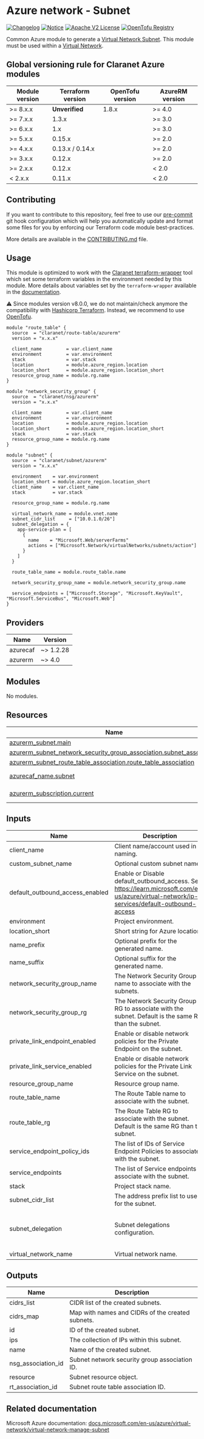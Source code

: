 # Azure network - Subnet
[![Changelog](https://img.shields.io/badge/changelog-release-green.svg)](CHANGELOG.md) [![Notice](https://img.shields.io/badge/notice-copyright-blue.svg)](NOTICE) [![Apache V2 License](https://img.shields.io/badge/license-Apache%20V2-orange.svg)](LICENSE) [![OpenTofu Registry](https://img.shields.io/badge/opentofu-registry-yellow.svg)](https://search.opentofu.org/module/claranet/subnet/azurerm/)

Common Azure module to generate a [Virtual Network Subnet](https://docs.microsoft.com/en-us/azure/virtual-network/virtual-network-manage-subnet).
This module must be used within a [Virtual Network](https://docs.microsoft.com/en-us/azure/virtual-network/virtual-networks-overview).

<!-- BEGIN_TF_DOCS -->
## Global versioning rule for Claranet Azure modules

| Module version | Terraform version | OpenTofu version | AzureRM version |
| -------------- | ----------------- | ---------------- | --------------- |
| >= 8.x.x       | **Unverified**    | 1.8.x            | >= 4.0          |
| >= 7.x.x       | 1.3.x             |                  | >= 3.0          |
| >= 6.x.x       | 1.x               |                  | >= 3.0          |
| >= 5.x.x       | 0.15.x            |                  | >= 2.0          |
| >= 4.x.x       | 0.13.x / 0.14.x   |                  | >= 2.0          |
| >= 3.x.x       | 0.12.x            |                  | >= 2.0          |
| >= 2.x.x       | 0.12.x            |                  | < 2.0           |
| <  2.x.x       | 0.11.x            |                  | < 2.0           |

## Contributing

If you want to contribute to this repository, feel free to use our [pre-commit](https://pre-commit.com/) git hook configuration
which will help you automatically update and format some files for you by enforcing our Terraform code module best-practices.

More details are available in the [CONTRIBUTING.md](./CONTRIBUTING.md#pull-request-process) file.

## Usage

This module is optimized to work with the [Claranet terraform-wrapper](https://github.com/claranet/terraform-wrapper) tool
which set some terraform variables in the environment needed by this module.
More details about variables set by the `terraform-wrapper` available in the [documentation](https://github.com/claranet/terraform-wrapper#environment).

⚠️ Since modules version v8.0.0, we do not maintain/check anymore the compatibility with
[Hashicorp Terraform](https://github.com/hashicorp/terraform/). Instead, we recommend to use [OpenTofu](https://github.com/opentofu/opentofu/).

```hcl
module "route_table" {
  source  = "claranet/route-table/azurerm"
  version = "x.x.x"

  client_name         = var.client_name
  environment         = var.environment
  stack               = var.stack
  location            = module.azure_region.location
  location_short      = module.azure_region.location_short
  resource_group_name = module.rg.name
}

module "network_security_group" {
  source  = "claranet/nsg/azurerm"
  version = "x.x.x"

  client_name         = var.client_name
  environment         = var.environment
  location            = module.azure_region.location
  location_short      = module.azure_region.location_short
  stack               = var.stack
  resource_group_name = module.rg.name
}

module "subnet" {
  source  = "claranet/subnet/azurerm"
  version = "x.x.x"

  environment    = var.environment
  location_short = module.azure_region.location_short
  client_name    = var.client_name
  stack          = var.stack

  resource_group_name = module.rg.name

  virtual_network_name = module.vnet.name
  subnet_cidr_list     = ["10.0.1.0/26"]
  subnet_delegation = {
    app-service-plan = [
      {
        name    = "Microsoft.Web/serverFarms"
        actions = ["Microsoft.Network/virtualNetworks/subnets/action"]
      }
    ]
  }

  route_table_name = module.route_table.name

  network_security_group_name = module.network_security_group.name

  service_endpoints = ["Microsoft.Storage", "Microsoft.KeyVault", "Microsoft.ServiceBus", "Microsoft.Web"]
}
```

## Providers

| Name | Version |
|------|---------|
| azurecaf | ~> 1.2.28 |
| azurerm | ~> 4.0 |

## Modules

No modules.

## Resources

| Name | Type |
|------|------|
| [azurerm_subnet.main](https://registry.terraform.io/providers/hashicorp/azurerm/latest/docs/resources/subnet) | resource |
| [azurerm_subnet_network_security_group_association.subnet_association](https://registry.terraform.io/providers/hashicorp/azurerm/latest/docs/resources/subnet_network_security_group_association) | resource |
| [azurerm_subnet_route_table_association.route_table_association](https://registry.terraform.io/providers/hashicorp/azurerm/latest/docs/resources/subnet_route_table_association) | resource |
| [azurecaf_name.subnet](https://registry.terraform.io/providers/claranet/azurecaf/latest/docs/data-sources/name) | data source |
| [azurerm_subscription.current](https://registry.terraform.io/providers/hashicorp/azurerm/latest/docs/data-sources/subscription) | data source |

## Inputs

| Name | Description | Type | Default | Required |
|------|-------------|------|---------|:--------:|
| client\_name | Client name/account used in naming. | `string` | n/a | yes |
| custom\_subnet\_name | Optional custom subnet name. | `string` | `null` | no |
| default\_outbound\_access\_enabled | Enable or Disable default\_outbound\_access. See https://learn.microsoft.com/en-us/azure/virtual-network/ip-services/default-outbound-access | `bool` | `false` | no |
| environment | Project environment. | `string` | n/a | yes |
| location\_short | Short string for Azure location. | `string` | n/a | yes |
| name\_prefix | Optional prefix for the generated name. | `string` | `""` | no |
| name\_suffix | Optional suffix for the generated name. | `string` | `""` | no |
| network\_security\_group\_name | The Network Security Group name to associate with the subnets. | `string` | `null` | no |
| network\_security\_group\_rg | The Network Security Group RG to associate with the subnet. Default is the same RG than the subnet. | `string` | `null` | no |
| private\_link\_endpoint\_enabled | Enable or disable network policies for the Private Endpoint on the subnet. | `bool` | `null` | no |
| private\_link\_service\_enabled | Enable or disable network policies for the Private Link Service on the subnet. | `bool` | `null` | no |
| resource\_group\_name | Resource group name. | `string` | n/a | yes |
| route\_table\_name | The Route Table name to associate with the subnet. | `string` | `null` | no |
| route\_table\_rg | The Route Table RG to associate with the subnet. Default is the same RG than the subnet. | `string` | `null` | no |
| service\_endpoint\_policy\_ids | The list of IDs of Service Endpoint Policies to associate with the subnet. | `list(string)` | `null` | no |
| service\_endpoints | The list of Service endpoints to associate with the subnet. | `list(string)` | `[]` | no |
| stack | Project stack name. | `string` | n/a | yes |
| subnet\_cidr\_list | The address prefix list to use for the subnet. | `list(string)` | n/a | yes |
| subnet\_delegation | Subnet delegations configuration. | <pre>map(list(object({<br/>    name    = string<br/>    actions = list(string)<br/>  })))</pre> | `{}` | no |
| virtual\_network\_name | Virtual network name. | `string` | n/a | yes |

## Outputs

| Name | Description |
|------|-------------|
| cidrs\_list | CIDR list of the created subnets. |
| cidrs\_map | Map with names and CIDRs of the created subnets. |
| id | ID of the created subnet. |
| ips | The collection of IPs within this subnet. |
| name | Name of the created subnet. |
| nsg\_association\_id | Subnet network security group association ID. |
| resource | Subnet resource object. |
| rt\_association\_id | Subnet route table association ID. |
<!-- END_TF_DOCS -->
## Related documentation

Microsoft Azure documentation: [docs.microsoft.com/en-us/azure/virtual-network/virtual-network-manage-subnet](https://docs.microsoft.com/en-us/azure/virtual-network/virtual-network-manage-subnet)
